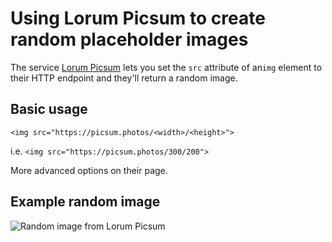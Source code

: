 # Using Lorum Picsum to create random placeholder images

The service [Lorum Picsum](https://picsum.photos) lets you set the `src` attribute of an`img` element to their HTTP 
endpoint and they'll return a random image. 

## Basic usage
`<img src="https://picsum.photos/<width>/<height>">`

i.e.
`<img src="https://picsum.photos/300/200">`

More advanced options on their page.

## Example random image

![Random image from Lorum Picsum](https://picsum.photos/200/300)

